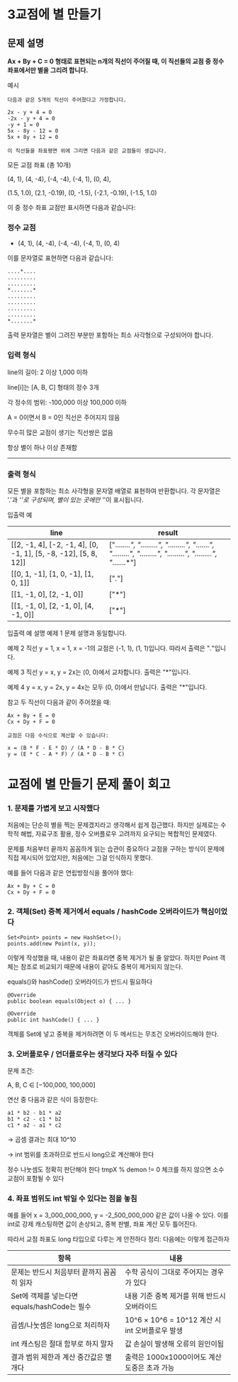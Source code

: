 # 3교점에 별 만들기

## 문제 설명

**Ax + By + C = 0 형태로 표현되는 n개의 직선이 주어질 때, 이 직선들의 교점 중 정수 좌표에서만 별을 그리려 합니다.**

예시

	다음과 같은 5개의 직선이 주어졌다고 가정합니다.

	2x - y + 4 = 0 
	-2x - y + 4 = 0 
	-y + 1 = 0 
	5x - 8y - 12 = 0
	5x + 8y + 12 = 0

	이 직선들을 좌표평면 위에 그리면 다음과 같은 교점들이 생깁니다.

모든 교점 좌표 (총 10개)

(4, 1), (4, -4), (-4, -4), (-4, 1), (0, 4),

(1.5, 1.0), (2.1, -0.19), (0, -1.5), (-2.1, -0.19), (-1.5, 1.0)

이 중 정수 좌표 교점만 표시하면 다음과 같습니다:

### 정수 교점

 - (4, 1), (4, -4), (-4, -4), (-4, 1), (0, 4)

이를 문자열로 표현하면 다음과 같습니다:

```
....*....
.........
.........
*.......*
.........
.........
.........
.........
*.......*
```

출력 문자열은 별이 그려진 부분만 포함하는 최소 사각형으로 구성되어야 합니다.

### 입력 형식

line의 길이: 2 이상 1,000 이하

line[i]는 [A, B, C] 형태의 정수 3개

각 정수의 범위: -100,000 이상 100,000 이하

A = 0이면서 B = 0인 직선은 주어지지 않음

무수히 많은 교점이 생기는 직선쌍은 없음

항상 별이 하나 이상 존재함

---

### 출력 형식
모든 별을 포함하는 최소 사각형을 문자열 배열로 표현하여 반환합니다.
각 문자열은 '.'과 '*'로 구성되며, 별이 있는 곳에만 '*'이 표시됩니다.

입출력 예

| line                                                                                      | result                                                                                      |
|-------------------------------------------------------------------------------------------|---------------------------------------------------------------------------------------------|
| [[2, -1, 4], [-2, -1, 4], [0, -1, 1], [5, -8, -12], [5, 8, 12]]                             | ["....*....", ".........", ".........", "*.......*", ".........", ".........", ".........", ".........", "*.......*"] |
| [[0, 1, -1], [1, 0, -1], [1, 0, 1]]                                                        | ["*.*"]                                                                                     |
| [[1, -1, 0], [2, -1, 0]]                                                                   | ["*"]                                                                                       |
| [[1, -1, 0], [2, -1, 0], [4, -1, 0]]                                                       | ["*"]                                                                                       |
 

입출력 예 설명
예제 1
문제 설명과 동일합니다.

예제 2
직선 y = 1, x = 1, x = -1의 교점은 (-1, 1), (1, 1)입니다.
따라서 출력은 "*.*"입니다.

예제 3
직선 y = x, y = 2x는 (0, 0)에서 교차합니다.
출력은 "*"입니다.

예제 4
y = x, y = 2x, y = 4x는 모두 (0, 0)에서 만납니다.
출력은 "*"입니다.

참고
두 직선이 다음과 같이 주어졌을 때:

```
Ax + By + E = 0  
Cx + Dy + F = 0

교점은 다음 수식으로 계산할 수 있습니다:
```

```
x = (B * F - E * D) / (A * D - B * C)  
y = (E * C - A * F) / (A * D - B * C)
```

# 교점에 별 만들기 문제 풀이 회고

### 1. 문제를 가볍게 보고 시작했다
처음에는 단순히 별을 찍는 문제겠지라고 생각해서 쉽게 접근했다.
하지만 실제로는 수학적 해법, 자료구조 활용, 정수 오버플로우 고려까지 요구되는 복합적인 문제였다.

문제를 처음부터 끝까지 꼼꼼하게 읽는 습관이 중요하다
교점을 구하는 방식이 문제에 직접 제시되어 있었지만, 처음에는 그걸 인식하지 못했다.

예를 들어 다음과 같은 연립방정식을 풀어야 했다:

```
Ax + By + C = 0  
Cx + Dy + F = 0
```

### 2. 객체(Set) 중복 제거에서 equals / hashCode 오버라이드가 핵심이었다

```
Set<Point> points = new HashSet<>();
points.add(new Point(x, y));
```

이렇게 작성했을 때, 내용이 같은 좌표라면 중복 제거가 될 줄 알았다.
하지만 Point 객체는 참조로 비교되기 때문에 내용이 같아도 중복이 제거되지 않는다.

equals()와 hashCode() 오버라이드가 반드시 필요하다

```
@Override
public boolean equals(Object o) { ... }

@Override
public int hashCode() { ... }
```

객체를 Set에 넣고 중복을 제거하려면 이 두 메서드는 무조건 오버라이드해야 한다.

### 3. 오버플로우 / 언더플로우는 생각보다 자주 터질 수 있다
문제 조건:

A, B, C ∈ [−100,000, 100,000]

연산 중 다음과 같은 식이 등장한다:

```
a1 * b2 - b1 * a2  
b1 * c2 - c1 * b2  
c1 * a2 - a1 * c2
```

→ 곱셈 결과는 최대 10^10

→ int 범위를 초과하므로 반드시 long으로 계산해야 한다

정수 나눗셈도 정확히 판단해야 한다
tmpX % demon != 0 체크를 하지 않으면 소수 교점이 포함될 수 있다

### 4. 좌표 범위도 int 밖일 수 있다는 점을 놓침

예를 들어 x = 3_000_000_000, y = -2_500_000_000 같은 값이 나올 수 있다.
이를 int로 강제 캐스팅하면 값이 손상되고, 중복 판별, 좌표 계산 모두 틀어진다.

따라서 교점 좌표도 long 타입으로 다루는 게 안전하다
정리: 다음에는 이렇게 접근하자

| 항목| 내용
|-|-|
|문제는 반드시 처음부터 끝까지 꼼꼼히 읽자|수학 공식이 그대로 주어지는 경우가 있다|
|Set에 객체를 넣는다면 equals/hashCode는 필수|내용 기준 중복 제거를 위해 반드시 오버라이드|
|곱셈/나눗셈은 long으로 처리하자| 10^6 × 10^6 = 10^12 계산 시 int 오버플로우 발생|
|int 캐스팅은 절대 함부로 하지 말자|값 손실이 발생해 오류의 원인이됨|
|결과 범위 제한과 계산 중간값은 별개다|출력은 1000x1000이어도 계산 도중은 초과 가능|
